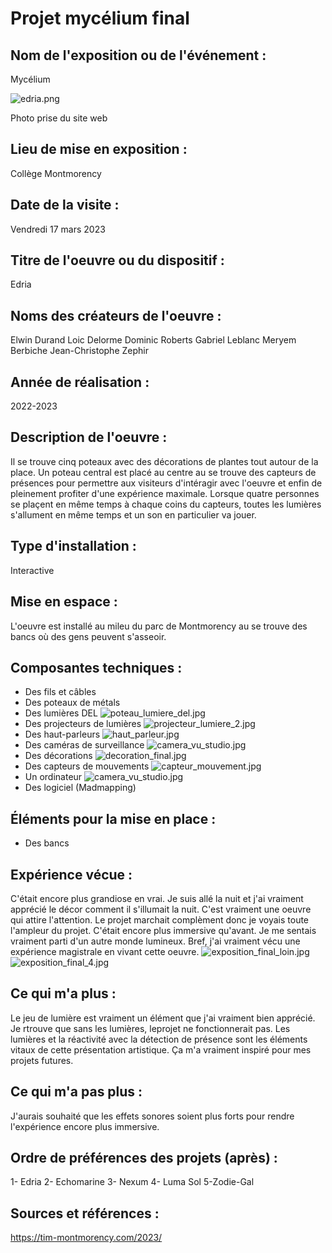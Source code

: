 # Projet mycélium final

## Nom de l'exposition ou de l'événement :
Mycélium 

![edria.png](medias/edria.png)

Photo prise du site web 

## Lieu de mise en exposition :
Collège Montmorency

## Date de la visite :
Vendredi 17 mars 2023

## Titre de l'oeuvre ou du dispositif :
Edria

## Noms des créateurs de l'oeuvre :
Elwin Durand Loic Delorme Dominic Roberts Gabriel Leblanc Meryem Berbiche Jean-Christophe Zephir

## Année de réalisation :
2022-2023
## Description de l'oeuvre :
Il se trouve cinq poteaux avec des décorations de plantes tout autour de la place. Un poteau central est placé au centre au se trouve des capteurs de présences pour permettre aux visiteurs d'intéragir avec l'oeuvre et enfin de pleinement profiter d'une expérience maximale. Lorsque quatre personnes se plaçent en même temps à chaque coins du capteurs, toutes les lumières s'allument en même temps et un son en particulier va jouer. 

## Type d'installation :
Interactive

## Mise en espace :
L'oeuvre est installé au mileu du parc de Montmorency au se trouve des bancs où des gens peuvent s'asseoir.

## Composantes techniques :
- Des fils et câbles
- Des poteaux de métals
- Des lumières DEL
![poteau_lumiere_del.jpg](medias/poteau_lumiere_del.jpg)
- Des projecteurs de lumières
![projecteur_lumiere_2.jpg](medias/projecteur_lumiere_2.jpg)
- Des haut-parleurs 
![haut_parleur.jpg](medias/haut_parleur.jpg)
- Des caméras de surveillance
![camera_vu_studio.jpg](medias/camera_vu_studio.jpg)
- Des décorations
![decoration_final.jpg](medias/decoration_final.jpg)
- Des capteurs de mouvements 
![capteur_mouvement.jpg](medias/capteur_mouvement.jpg)
- Un ordinateur
![camera_vu_studio.jpg](medias/camera_vu_studio.jpg)
- Des logiciel (Madmapping)

## Éléments pour la mise en place :
- Des bancs
 
 ## Expérience vécue :
 C'était encore plus grandiose en vrai. Je suis allé la nuit et j'ai vraiment apprécié le décor comment il s'illumait la nuit. C'est vraiment  une oeuvre qui attire l'attention. Le projet marchait complèment donc je voyais toute l'ampleur du projet. C'était encore plus immersive qu'avant. Je me sentais vraiment parti d'un autre monde lumineux. Bref, j'ai vraiment vécu une expérience magistrale en vivant cette oeuvre.
 ![exposition_final_loin.jpg](medias/exposition_final_loin.jpg)
 ![exposition_final_4.jpg](medias/exposition_final_4.jpg)
 
 ## Ce qui m'a plus :
 Le jeu de lumière est vraiment un élément que j'ai vraiment bien apprécié. Je rtrouve que sans les lumières, leprojet ne fonctionnerait pas. Les lumières et la réactivité avec la détection de présence sont les éléments vitaux de cette présentation artistique. Ça m'a vraiment inspiré pour mes projets futures. 
 ## Ce qui m'a pas plus :
 J'aurais souhaité que les effets sonores soient plus forts pour rendre l'expérience encore plus immersive. 
 
 ## Ordre de préférences des projets (après) :
1- Edria
2- Echomarine
3- Nexum
4- Luma Sol
5-Zodie-Gal
 
 ## Sources et références :
https://tim-montmorency.com/2023/

